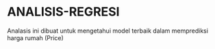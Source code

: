 # ANALISIS-REGRESI
Analasis ini dibuat untuk mengetahui model terbaik dalam memprediksi harga rumah (Price)

